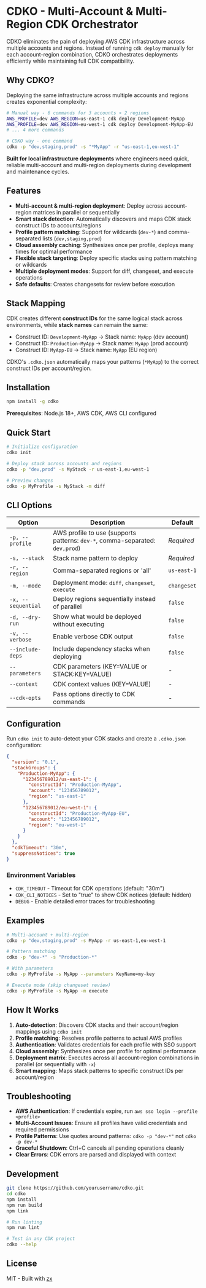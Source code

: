 # CDKO - Multi-Account & Multi-Region CDK Orchestrator

CDKO eliminates the pain of deploying AWS CDK infrastructure across multiple accounts and regions. Instead of running `cdk deploy` manually for each account-region combination, CDKO orchestrates deployments efficiently while maintaining full CDK compatibility.

## Why CDKO?

Deploying the same infrastructure across multiple accounts and regions creates exponential complexity:

```bash
# Manual way - 6 commands for 3 accounts × 2 regions
AWS_PROFILE=dev AWS_REGION=us-east-1 cdk deploy Development-MyApp
AWS_PROFILE=dev AWS_REGION=eu-west-1 cdk deploy Development-MyApp-EU
# ... 4 more commands

# CDKO way - one command
cdko -p "dev,staging,prod" -s "*MyApp" -r "us-east-1,eu-west-1"
```

**Built for local infrastructure deployments** where engineers need quick, reliable multi-account and multi-region deployments during development and maintenance cycles.

## Features

- **Multi-account & multi-region deployment**: Deploy across account-region matrices in parallel or sequentially
- **Smart stack detection**: Automatically discovers and maps CDK stack construct IDs to accounts/regions  
- **Profile pattern matching**: Support for wildcards (`dev-*`) and comma-separated lists (`dev,staging,prod`)
- **Cloud assembly caching**: Synthesizes once per profile, deploys many times for optimal performance
- **Flexible stack targeting**: Deploy specific stacks using pattern matching or wildcards
- **Multiple deployment modes**: Support for diff, changeset, and execute operations
- **Safe defaults**: Creates changesets for review before execution

## Stack Mapping

CDK creates different **construct IDs** for the same logical stack across environments, while **stack names** can remain the same:

- Construct ID: `Development-MyApp` → Stack name: `MyApp` (dev account)
- Construct ID: `Production-MyApp` → Stack name: `MyApp` (prod account)  
- Construct ID: `MyApp-EU` → Stack name: `MyApp` (EU region)

CDKO's `.cdko.json` automatically maps your patterns (`*MyApp`) to the correct construct IDs per account/region.

## Installation

```bash
npm install -g cdko
```

**Prerequisites**: Node.js 18+, AWS CDK, AWS CLI configured

## Quick Start

```bash
# Initialize configuration
cdko init

# Deploy stack across accounts and regions
cdko -p "dev,prod" -s MyStack -r us-east-1,eu-west-1

# Preview changes
cdko -p MyProfile -s MyStack -m diff
```

## CLI Options

| Option | Description | Default |
|--------|-------------|---------|
| `-p, --profile` | AWS profile to use (supports patterns: `dev-*`, comma-separated: `dev,prod`) | *Required* |
| `-s, --stack` | Stack name pattern to deploy | *Required* |
| `-r, --region` | Comma-separated regions or 'all' | `us-east-1` |
| `-m, --mode` | Deployment mode: `diff`, `changeset`, `execute` | `changeset` |
| `-x, --sequential` | Deploy regions sequentially instead of parallel | `false` |
| `-d, --dry-run` | Show what would be deployed without executing | `false` |
| `-v, --verbose` | Enable verbose CDK output | `false` |
| `--include-deps` | Include dependency stacks when deploying | `false` |
| `--parameters` | CDK parameters (KEY=VALUE or STACK:KEY=VALUE) | - |
| `--context` | CDK context values (KEY=VALUE) | - |
| `--cdk-opts` | Pass options directly to CDK commands | - |

## Configuration

Run `cdko init` to auto-detect your CDK stacks and create a `.cdko.json` configuration:

```json
{
  "version": "0.1",
  "stackGroups": {
    "Production-MyApp": {
      "123456789012/us-east-1": {
        "constructId": "Production-MyApp",
        "account": "123456789012",
        "region": "us-east-1"
      },
      "123456789012/eu-west-1": {
        "constructId": "Production-MyApp-EU",
        "account": "123456789012",
        "region": "eu-west-1"
      }
    }
  },
  "cdkTimeout": "30m",
  "suppressNotices": true
}
```

### Environment Variables

- `CDK_TIMEOUT` - Timeout for CDK operations (default: "30m")
- `CDK_CLI_NOTICES` - Set to "true" to show CDK notices (default: hidden)
- `DEBUG` - Enable detailed error traces for troubleshooting

## Examples

```bash
# Multi-account + multi-region
cdko -p "dev,staging,prod" -s MyApp -r us-east-1,eu-west-1

# Pattern matching
cdko -p "dev-*" -s "Production-*"

# With parameters
cdko -p MyProfile -s MyApp --parameters KeyName=my-key

# Execute mode (skip changeset review)
cdko -p MyProfile -s MyApp -m execute
```

## How It Works

1. **Auto-detection**: Discovers CDK stacks and their account/region mappings using `cdko init`
2. **Profile matching**: Resolves profile patterns to actual AWS profiles
3. **Authentication**: Validates credentials for each profile with SSO support
4. **Cloud assembly**: Synthesizes once per profile for optimal performance
5. **Deployment matrix**: Executes across all account-region combinations in parallel (or sequentially with `-x`)
6. **Smart mapping**: Maps stack patterns to specific construct IDs per account/region

## Troubleshooting

- **AWS Authentication**: If credentials expire, run `aws sso login --profile <profile>`
- **Multi-Account Issues**: Ensure all profiles have valid credentials and required permissions
- **Profile Patterns**: Use quotes around patterns: `cdko -p "dev-*"` not `cdko -p dev-*`
- **Graceful Shutdown**: Ctrl+C cancels all pending operations cleanly
- **Clear Errors**: CDK errors are parsed and displayed with context

## Development

```bash
git clone https://github.com/yourusername/cdko.git
cd cdko
npm install
npm run build
npm link

# Run linting
npm run lint

# Test in any CDK project
cdko --help
```

## License

MIT - Built with [zx](https://github.com/google/zx)
